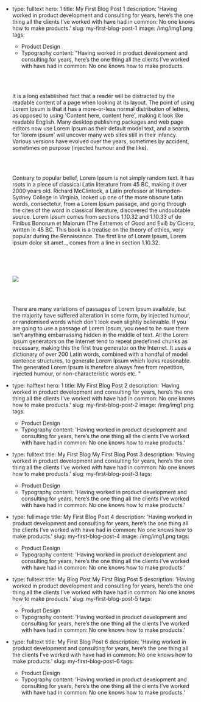 
  - type: fulltext
    hero: 1
    title: My First Blog Post 1
    description: 'Having worked in product development and consulting for years, here’s the one thing all the clients I’ve worked with have had in common: No one knows how to make products.'
    slug: my-first-blog-post-1
    image: /img/img1.png
    tags: 
      - Product Design
      - Typography
    content: "Having worked in product development and consulting for years, here’s the one thing all the clients I’ve worked with have had in common: No one knows how to make products. 
    
    <br><br>

    It is a long established fact that a reader will be distracted by the readable content of a page when looking at its layout. The point of using Lorem Ipsum is that it has a more-or-less normal distribution of letters, as opposed to using 'Content here, content here', making it look like readable English. Many desktop publishing packages and web page editors now use Lorem Ipsum as their default model text, and a search for 'lorem ipsum' will uncover many web sites still in their infancy. Various versions have evolved over the years, sometimes by accident, sometimes on purpose (injected humour and the like). 
    
    <br><br>

    Contrary to popular belief, Lorem Ipsum is not simply random text. It has roots in a piece of classical Latin literature from 45 BC, making it over 2000 years old. Richard McClintock, a Latin professor at Hampden-Sydney College in Virginia, looked up one of the more obscure Latin words, consectetur, from a Lorem Ipsum passage, and going through the cites of the word in classical literature, discovered the undoubtable source. Lorem Ipsum comes from sections 1.10.32 and 1.10.33 of de Finibus Bonorum et Malorum (The Extremes of Good and Evil) by Cicero, written in 45 BC. This book is a treatise on the theory of ethics, very popular during the Renaissance. The first line of Lorem Ipsum, Lorem ipsum dolor sit amet.., comes from a line in section 1.10.32.
    
    <br><br><br>

    <img src='/img/img1.png' class='content-img-orginal' />

    <br><br>

    There are many variations of passages of Lorem Ipsum available, but the majority have suffered alteration in some form, by injected humour, or randomised words which don't look even slightly believable. If you are going to use a passage of Lorem Ipsum, you need to be sure there isn't anything embarrassing hidden in the middle of text. All the Lorem Ipsum generators on the Internet tend to repeat predefined chunks as necessary, making this the first true generator on the Internet. It uses a dictionary of over 200 Latin words, combined with a handful of model sentence structures, to generate Lorem Ipsum which looks reasonable. The generated Lorem Ipsum is therefore always free from repetition, injected humour, or non-characteristic words etc.
    "

  - type: halftext
    hero: 1
    title: My First Blog Post 2
    description: 'Having worked in product development and consulting for years, here’s the one thing all the clients I’ve worked with have had in common: No one knows how to make products.'
    slug: my-first-blog-post-2
    image: /img/img1.png
    tags: 
      - Product Design
      - Typography
    content: 'Having worked in product development and consulting for years, here’s the one thing all the clients I’ve worked with have had in common: No one knows how to make products.'

  - type: fulltext
    title: My First Blog My First Blog Post 3
    description: 'Having worked in product development and consulting for years, here’s the one thing all the clients I’ve worked with have had in common: No one knows how to make products.'
    slug: my-first-blog-post-3
    tags: 
      - Product Design
      - Typography
    content: 'Having worked in product development and consulting for years, here’s the one thing all the clients I’ve worked with have had in common: No one knows how to make products.'

  - type: fullimage
    title: My First Blog Post 4
    description: 'Having worked in product development and consulting for years, here’s the one thing all the clients I’ve worked with have had in common: No one knows how to make products.'
    slug: my-first-blog-post-4
    image: /img/img1.png
    tags: 
      - Product Design
      - Typography
    content: 'Having worked in product development and consulting for years, here’s the one thing all the clients I’ve worked with have had in common: No one knows how to make products.'

  - type: fulltext
    title: My Blog Post My First Blog Post 5
    description: 'Having worked in product development and consulting for years, here’s the one thing all the clients I’ve worked with have had in common: No one knows how to make products.'
    slug: my-first-blog-post-5
    tags: 
      - Product Design
      - Typography
    content: 'Having worked in product development and consulting for years, here’s the one thing all the clients I’ve worked with have had in common: No one knows how to make products.'

  - type: fulltext
    title: My First Blog Post 6
    description: 'Having worked in product development and consulting for years, here’s the one thing all the clients I’ve worked with have had in common: No one knows how to make products.'
    slug: my-first-blog-post-6
    tags: 
      - Product Design
      - Typography
    content: 'Having worked in product development and consulting for years, here’s the one thing all the clients I’ve worked with have had in common: No one knows how to make products.'